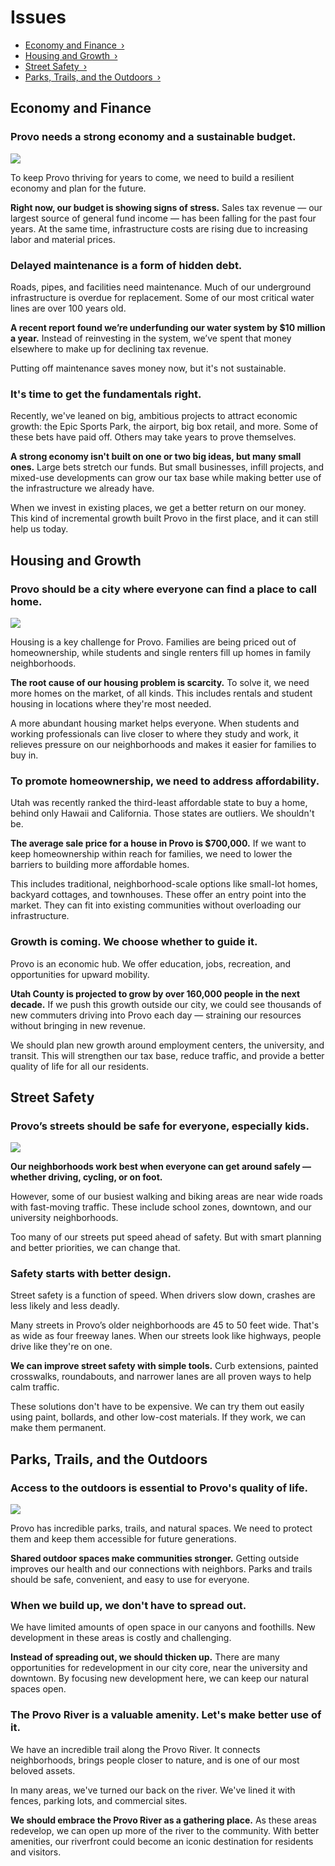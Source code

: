 # Issues

- [Economy and Finance ›](#economy-and-finance)
- [Housing and Growth ›](#housing-and-growth)
- [Street Safety ›](#street-safety)
- [Parks, Trails, and the Outdoors ›](#parks-trails-and-the-outdoors)


## Economy and Finance

### Provo needs a strong economy and a sustainable budget.

![](../assets/photos/downtown.webp)

To keep Provo thriving for years to come, we need to build a resilient economy and plan for the future.

**Right now, our budget is showing signs of stress.** Sales tax revenue — our largest source of general fund income — has been falling for the past four years. At the same time, infrastructure costs are rising due to increasing labor and material prices.

### Delayed maintenance is a form of hidden debt.

Roads, pipes, and facilities need maintenance. Much of our underground infrastructure is overdue for replacement. Some of our most critical water lines are over 100 years old.

**A recent report found we’re underfunding our water system by $10 million a year.** Instead of reinvesting in the system, we’ve spent that money elsewhere to make up for declining tax revenue.

Putting off maintenance saves money now, but it's not sustainable.

### It's time to get the fundamentals right.

Recently, we've leaned on big, ambitious projects to attract economic growth: the Epic Sports Park, the airport, big box retail, and more. Some of these bets have paid off. Others may take years to prove themselves.

**A strong economy isn't built on one or two big ideas, but many small ones.** Large bets stretch our funds. But small businesses, infill projects, and mixed-use developments can grow our tax base while making better use of the infrastructure we already have. 

When we invest in existing places, we get a better return on our money. This kind of incremental growth built Provo in the first place, and it can still help us today.


## Housing and Growth

### Provo should be a city where everyone can find a place to call home.

![](../assets/photos/house-byu.webp)

Housing is a key challenge for Provo. Families are being priced out of homeownership, while students and single renters fill up homes in family neighborhoods.

**The root cause of our housing problem is scarcity.** To solve it, we need more homes on the market, of all kinds. This includes rentals and student housing in locations where they're most needed.

A more abundant housing market helps everyone. When students and working professionals can live closer to where they study and work, it relieves pressure on our neighborhoods and makes it easier for families to buy in.

### To promote homeownership, we need to address affordability.

Utah was recently ranked the third-least affordable state to buy a home, behind only Hawaii and California. Those states are outliers. We shouldn't be.

**The average sale price for a house in Provo is $700,000.** If we want to keep homeownership within reach for families, we need to lower the barriers to building more affordable homes.

This includes traditional, neighborhood-scale options like small-lot homes, backyard cottages, and townhouses. These offer an entry point into the market. They can fit into existing communities without overloading our infrastructure.

### Growth is coming. We choose whether to guide it.

Provo is an economic hub. We offer education, jobs, recreation, and opportunities for upward mobility.

**Utah County is projected to grow by over 160,000 people in the next decade.** If we push this growth outside our city, we could see thousands of new commuters driving into Provo each day — straining our resources without bringing in new revenue.

We should plan new growth around employment centers, the university, and transit. This will strengthen our tax base, reduce traffic, and provide a better quality of life for all our residents.


## Street Safety

### Provo’s streets should be safe for everyone, especially kids.

![](../assets/photos/bike-street.webp)

**Our neighborhoods work best when everyone can get around safely — whether driving, cycling, or on foot.**

However, some of our busiest walking and biking areas are near wide roads with fast-moving traffic. These include school zones, downtown, and our university neighborhoods.

Too many of our streets put speed ahead of safety. But with smart planning and better priorities, we can change that.

### Safety starts with better design.

Street safety is a function of speed. When drivers slow down, crashes are less likely and less deadly.

Many streets in Provo’s older neighborhoods are 45 to 50 feet wide. That's as wide as four freeway lanes. When our streets look like highways, people drive like they're on one.

**We can improve street safety with simple tools.** Curb extensions, painted crosswalks, roundabouts, and narrower lanes are all proven ways to help calm traffic.

These solutions don't have to be expensive. We can try them out easily using paint, bollards, and other low-cost materials. If they work, we can make them permanent.


## Parks, Trails, and the Outdoors

### Access to the outdoors is essential to Provo's quality of life.

![](../assets/photos/trail.webp)

Provo has incredible parks, trails, and natural spaces. We need to protect them and keep them accessible for future generations.

**Shared outdoor spaces make communities stronger.** Getting outside improves our health and our connections with neighbors. Parks and trails should be safe, convenient, and easy to use for everyone.

### When we build up, we don't have to spread out.

We have limited amounts of open space in our canyons and foothills. New development in these areas is costly and challenging.

**Instead of spreading out, we should thicken up.** There are many opportunities for redevelopment in our city core, near the university and downtown. By focusing new development here, we can keep our natural spaces open.

### The Provo River is a valuable amenity. Let's make better use of it.

We have an incredible trail along the Provo River. It connects neighborhoods, brings people closer to nature, and is one of our most beloved assets.

In many areas, we've turned our back on the river. We've lined it with fences, parking lots, and commercial sites.

**We should embrace the Provo River as a gathering place.**  As these areas redevelop, we can open up more of the river to the community. With better amenities, our riverfront could become an iconic destination for residents and visitors.

